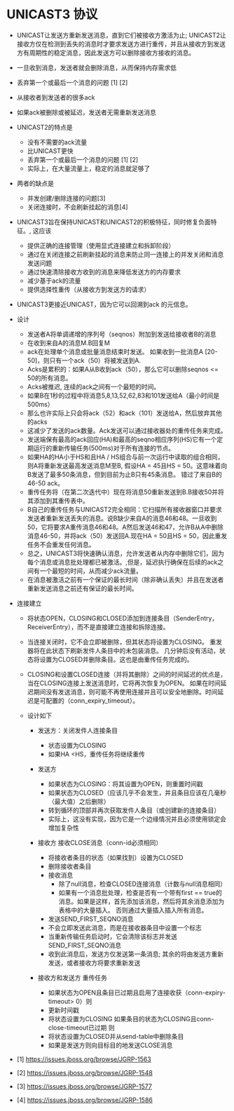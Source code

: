 # UNICAST3 协议
+ UNICAST让发送方重新发送消息，直到它们被接收方激活为止; UNICAST2让接收方仅在检测到丢失的消息时才要求发送方进行重传，并且从接收方到发送方有周期性的稳定消息，因此发送方可以删除接收方接收的消息。

+ 一旦收到消息，发送者就会删除消息，从而保持内存需求低
+ 丢弃第一个或最后一个消息的问题 [1] [2] 
+ 从接收者到发送者的很多ack
+ 如果ack被删除或被延迟，发送者无需重新发送消息

+ UNICAST2的特点是
    + 没有不需要的ack流量
    + 比UNICAST更快
    + 丢弃第一个或最后一个消息的问题 [1] [2]
    + 实际上，在大量流量上，稳定的消息就足够了
    
+ 两者的缺点是
    +  并发创建/删除连接的问题[3]
    +  关闭连接时，不会刷新挂起的消息[4]

+ UNICAST3旨在保持UNICAST和UNICAST2的积极特征，同时修复负面特征。, 这应该
    + 提供正确的连接管理（使用显式连接建立和拆卸阶段）
    + 通过在关闭连接之前刷新挂起的消息来防止同一连接上的并发关闭和消息发送问题
    + 通过快速清除接收方收到的消息来降低发送方的内存要求
    + 减少基于ack的流量
    + 提供选择性重传（从接收方到发送方的请求）

+ UNICAST3更接近UNICAST，因为它可以回溯到ack 的元信息。

+ 设计
    + 发送者A将单调递增的序列号（seqnos）附加到发送给接收者B的消息
    + 在收到来自A的消息M.B回复M
    + ack在处理单个消息或批量消息结束时发送。 如果收到一批消息A [20-50]，则只有一个ack（50）将被发送到A.
    + Acks是累积的：如果A从B收到ack（50），那么它可以删除seqnos <= 50的所有消息。
    + Acks被推迟, 连续的ack之间有一个最短的时间。
    + 如果B在1秒的过程中将消息5,8,13,52,62,83和101发送给A（最小时间是500ms）
    + 那么也许实际上只会将ack（52）和ack（101）发送给A，然后放弃其他的acks
    + 这减少了发送的ack数量。Ack发送可以通过接收器处的重传任务来完成。
    + 发送端保有最高的ack回应(HA)和最高的seqno相应序列(HS)它有一个定期运行的重新传输任务(500ms)对于所有连接的节点。
    + 如果HA的HA小于HS和且HA / HS组合与前一次运行中读取的组合相同，则A将重新发送最高发送消息M至B, 假设HA = 45且HS = 50。这意味着向B发送了最多50条消息，但到目前为止B只有45条消息。 错过了来自B的46-50 ack。
    + 重传任务将（在第二次迭代中）现在将消息50重新发送到B.B接收50并将其添加到其重传表中。
    + B自己的重传任务与UNICAST2完全相同：它扫描所有接收器窗口并要求发送者重新发送丢失的消息。说B缺少来自A的消息46和48。一旦收到50，它将要求A重传消息46和48。A然后发送46和47，允许B从A中删除消息46-50，并将ack（50）发送回A.现在HA = 50且HS = 50，因此重发任务不会重发任何消息。
    + 总之，UNICAST3将快速确认消息，允许发送者从内存中删除它们，因为每个消息或消息批处理都已被激活。,但是，延迟执行确保在后续的ack之间有一个最短的时间，从而减少ack流量。
    + 在消息被激活之前有一个保证的最长时间（除非确认丢失）并且在发送者重新发送消息之前还有保证的最长时间。

+ 连接建立
    + 将状态OPEN，CLOSING和CLOSED添加到连接条目（SenderEntry，ReceiverEntry），而不是直接建立连接和拆除连接。
    + 当连接关闭时，它不会立即被删除，但其状态将设置为CLOSING。 重发器将在此状态下刷新发件人条目中的未包装消息。 几分钟后没有活动，状态将设置为CLOSED并删除条目。这也是由重传任务完成的。
    + CLOSING和设置CLOSED连接（并将其删除）之间的时间延迟的优点是，当在CLOSING连接上发送消息时，它将再次恢复为OPEN。 如果在时间延迟期间没有发送消息，则可能不再使用连接并且可以安全地删除。时间延迟是可配置的（conn_expiry_timeout）。
    
    + 设计如下
        + 发送方：关闭发件人连接条目
            + 状态设置为CLOSING  
            + 如果HA <HS，重传任务将继续重传

        + 发送方
            + 如果状态为CLOSING：将其设置为OPEN，则重置时间戳
            + 如果状态为CLOSED（应该几乎不会发生，并且条目应该在几毫秒（最大值）之后删除）
            + 转到循环的顶部并再次获取发件人条目（或创建新的连接条目）
            + 实际上，这没有实现，因为它是一个边缘情况并且必须使用锁定会增加复杂性
        + 接收方 接收CLOSE消息（conn-id必须相同）
            + 将接收者条目的状态（如果找到）设置为CLOSED  
            + 删除接收者条目
            + 接收消息
                + 除了null消息，检查CLOSED连接消息（计数与null消息相同）
                + 如果有一个消息批处理，检查是否有一个带有first == true的消息。如果是这样，首先添加该消息，然后将其余消息添加为表格中的大量插入。 否则通过大量插入插入所有消息。
            + 发送SEND_FIRST_SEQNO消息
            + 不会立即发送此消息，而是在接收器条目中设置一个标志
            + 当重新传输任务启动时，它会清除该标志并发送SEND_FIRST_SEQNO消息
            + 收到此消息后，发送方仅发送第一条消息; 其余的将由发送方重新发送，或者接收方将要求重新发送

        + 接收方和发送方 重传任务
            + 如果状态为OPEN且条目已过期且启用了连接收获（conn-expiry-timeout> 0）则
            + 更新时间戳
            + 将状态设置为CLOSING
            如果条目的状态为CLOSING且conn-close-timeout已过期  则
            + 将状态设置为CLOSED并从send-table中删除条目
            + 如果是发送方则向目标目的地发送CLOSE消息

            
+ [1] https://issues.jboss.org/browse/JGRP-1563
+ [2] https://issues.jboss.org/browse/JGRP-1548
+ [3] https://issues.jboss.org/browse/JGRP-1577
+ [4] https://issues.jboss.org/browse/JGRP-1586